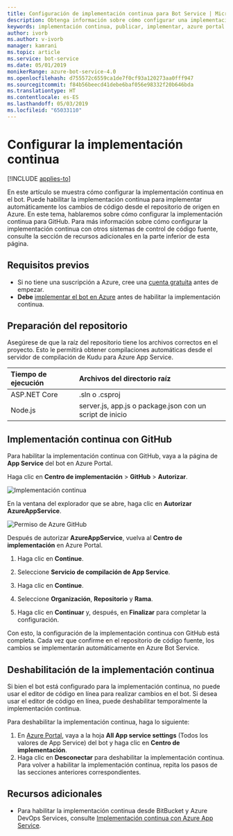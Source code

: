 ```yaml
---
title: Configuración de implementación continua para Bot Service | Microsoft Docs
description: Obtenga información sobre cómo configurar una implementación continua desde el control de código fuente para una instancia de Bot Service.
keywords: implementación continua, publicar, implementar, azure portal
author: ivorb
ms.author: v-ivorb
manager: kamrani
ms.topic: article
ms.service: bot-service
ms.date: 05/01/2019
monikerRange: azure-bot-service-4.0
ms.openlocfilehash: d755572c6559ca1de7f0cf93a120273aa0fff947
ms.sourcegitcommit: f84b56beecd41debe6baf056e98332f20b646bda
ms.translationtype: HT
ms.contentlocale: es-ES
ms.lasthandoff: 05/03/2019
ms.locfileid: "65033110"
---
```

# <a name="set-up-continuous-deployment"></a>Configurar la implementación continua

[!INCLUDE [applies-to](./includes/applies-to.md)]

En este artículo se muestra cómo configurar la implementación continua en el bot. Puede habilitar la implementación continua para implementar automáticamente los cambios de código desde el repositorio de origen en Azure. En este tema, hablaremos sobre cómo configurar la implementación continua para GitHub. Para más información sobre cómo configurar la implementación continua con otros sistemas de control de código fuente, consulte la sección de recursos adicionales en la parte inferior de esta página.

## <a name="prerequisites"></a>Requisitos previos
- Si no tiene una suscripción a Azure, cree una [cuenta gratuita](http://portal.azure.com) antes de empezar.
- **Debe** [implementar el bot en Azure](bot-builder-deploy-az-cli.md) antes de habilitar la implementación continua.

## <a name="prepare-your-repository"></a>Preparación del repositorio
Asegúrese de que la raíz del repositorio tiene los archivos correctos en el proyecto. Esto le permitirá obtener compilaciones automáticas desde el servidor de compilación de Kudu para Azure App Service. 

|Tiempo de ejecución | Archivos del directorio raíz |
|:-------|:---------------------|
| ASP.NET Core | .sln o .csproj |
| Node.js | server.js, app.js o package.json con un script de inicio |


## <a name="continuous-deployment-using-github"></a>Implementación continua con GitHub
Para habilitar la implementación continua con GitHub, vaya a la página de **App Service** del bot en Azure Portal.

Haga clic en **Centro de implementación** > **GitHub** > **Autorizar**.

![Implementación continua](~/media/azure-bot-build/azure-deployment.png)

En la ventana del explorador que se abre, haga clic en **Autorizar AzureAppService**. 

![Permiso de Azure GitHub](~/media/azure-bot-build/azure-deployment-github.png)

Después de autorizar **AzureAppService**, vuelva al **Centro de implementación** en Azure Portal.

1. Haga clic en **Continue**. 

1. Seleccione **Servicio de compilación de App Service**.

1. Haga clic en **Continue**.

1. Seleccione **Organización**, **Repositorio** y **Rama**.

1. Haga clic en **Continuar** y, después, en **Finalizar** para completar la configuración.

Con esto, la configuración de la implementación continua con GitHub está completa. Cada vez que confirme en el repositorio de código fuente, los cambios se implementarán automáticamente en Azure Bot Service.

## <a name="disable-continuous-deployment"></a>Deshabilitación de la implementación continua

Si bien el bot está configurado para la implementación continua, no puede usar el editor de código en línea para realizar cambios en el bot. Si desea usar el editor de código en línea, puede deshabilitar temporalmente la implementación continua.

Para deshabilitar la implementación continua, haga lo siguiente:
1. En [Azure Portal](https://portal.azure.com), vaya a la hoja **All App service settings** (Todos los valores de App Service) del bot y haga clic en **Centro de implementación**. 
1. Haga clic en **Desconectar** para deshabilitar la implementación continua. Para volver a habilitar la implementación continua, repita los pasos de las secciones anteriores correspondientes.

## <a name="additional-resources"></a>Recursos adicionales
- Para habilitar la implementación continua desde BitBucket y Azure DevOps Services, consulte [Implementación continua con Azure App Service](https://docs.microsoft.com/en-us/azure/app-service/deploy-continuous-deployment).



